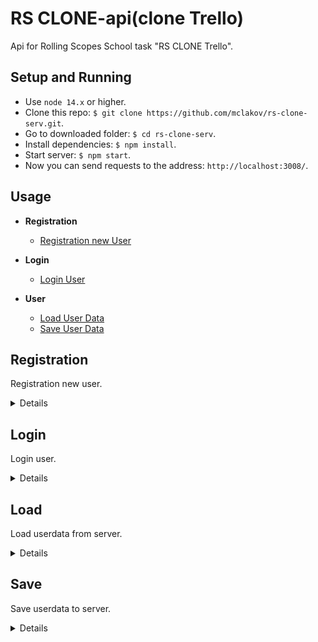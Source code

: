 # RS CLONE-api(clone Trello)

Api for Rolling Scopes School task "RS CLONE Trello".

## Setup and Running

- Use `node 14.x` or higher.
- Clone this repo: `$ git clone https://github.com/mclakov/rs-clone-serv.git`.
- Go to downloaded folder: `$ cd rs-clone-serv`.
- Install dependencies: `$ npm install`.
- Start server: `$ npm start`.
- Now you can send requests to the address: `http://localhost:3008/`.

## Usage

- **Registration**
  - [Registration new User](https://github.com/mclakov/rs-clone-serv#Registration)

- **Login**
  - [Login User](https://github.com/mclakov/rs-clone-serv#sLogin)

- **User**
  - [Load User Data](https://github.com/mclakov/rs-clone-serv#Load)
  - [Save User Data](https://github.com/mclakov/rs-clone-serv#Save)

**Registration**
----

Registration new user.

<details>

* **URL**

  /api/registration

* **Method:**

  `POST`

* **Headers:**

  ```json
  {
    "Content-Type": "application/json;charset=utf-8",
    "Access-Control-Allow-Origin": "*"
  }
  ```
  
* **URL Params**

  None

* **Query Params**

  None

  **Optional:**

  None

* **Data Params**

  ```json
  {
    "username": "string",
    "password": "string",
    "workspaces": [{"WORKSPACE_ID":"1","WORKSPACE_TITLE":"workspace-1","WORKSPACE_BOARDS":[{"BOARD_ID":"1","BOARD_TITLE":"board-1","BOARD_LISTS":[{"LIST_ID":"1","LIST_TITLE":"list-1","LIST_CARDS":[{"CARD_ID":"1","CARD_DATA":"some text about task-1"},{"CARD_ID":"2","CARD_DATA":"some text about task-1"}]},{"LIST_ID":"2","LIST_TITLE":"list-2","LIST_CARDS":[{"CARD_ID":"1","CARD_DATA":"some text about task-1"},{"CARD_ID":"2","CARD_DATA":"some text about task-1"},{"CARD_ID":"3","CARD_DATA":"some text about task-1"}]}]},{"BOARD_ID":"2","BOARD_TITLE":"board-2","BOARD_LISTS":[{"LIST_ID":"1","LIST_TITLE":"list-1","LIST_CARDS":[{"CARD_ID":"1","CARD_DATA":"some text about task-1"},{"CARD_ID":"2","CARD_DATA":"some text about task-1"},{"CARD_ID":"3","CARD_DATA":"some text about task-1"}]},{"LIST_ID":"2","LIST_TITLE":"list-2","LIST_CARDS":[{"CARD_ID":"1","CARD_DATA":"some text about task-1"},{"CARD_ID":"2","CARD_DATA":"some text about task-1"},{"CARD_ID":"3","CARD_DATA":"some text about task-1"}]}]}]},{"WORKSPACE_ID":"2","WORKSPACE_TITLE":"workspace-2","WORKSPACE_BOARDS":[{"BOARD_ID":"1","BOARD_TITLE":"board-1","BOARD_LISTS":[{"LIST_ID":"1","LIST_TITLE":"list-1","LIST_CARDS":[{"CARD_ID":"1","CARD_DATA":"some text about task-1"},{"CARD_ID":"2","CARD_DATA":"some text about task-1"},{"CARD_ID":"3","CARD_DATA":"some text about task-1"}]},{"LIST_ID":"2","LIST_TITLE":"list-2","LIST_CARDS":[{"CARD_ID":"1","CARD_DATA":"some text about task-1"},{"CARD_ID":"2","CARD_DATA":"some text about task-1"},{"CARD_ID":"3","CARD_DATA":"some text about task-1"}]}]}]}]
  }
  ```

* **Success Response:**

  * **Code:** 200 <br />

  ```json
  {
    "message": "User registration completed!"
  }
  ```

* **Error Response:**

  * **Code:** 400 <br />
  
  ```json
  {
  "message": "Registration error! User already exists"
  }
  ```

  ```json
  {
    "message": "Registration error"
  }
  ```

</details>

**Login**
----

Login user.

<details>

* **URL**

  /api/login

* **Method:**

  `POST`

* **Headers:**

  ```json
  {
    "Content-Type": "application/json;charset=utf-8",
    "Access-Control-Allow-Origin": "*"
  }
  ```
  
* **URL Params**

  None

* **Query Params**

  None

  **Optional:**

  None

* **Data Params**

  ```json
  {
    "username": "string",
    "password": "string"
  }
  ```

* **Success Response:**

  * **Code:** 200 <br />

  ```json
  {
    "63e14d7ab8c7f3888d6cb0f4"
  }
  ```

* **Error Response:**

  * **Code:** 400 <br />
  
  ```json
  {
    "message": "User ${user} not found!"
  }
  ```

  ```json
  {
    "message": "Password incorrect!"
  }
  ```

  ```json
  {
    "message": "Login error"
  }
  ```

</details>

**Load**
----

Load userdata from server.

<details>

* **URL**

  /api/userdata

* **Method:**

  `GET`

* **Headers:**

  ```json
  {
    "Content-Type": "application/json;charset=utf-8",
    "Access-Control-Allow-Origin": "*"
  }
  ```
  
* **URL Params**

  None

* **Query Params**

  None

  **Optional:**

  None

* **Data Params**
  
  ```json
  {
    "id": "string"
  }
  ```

* **Success Response:**

  * **Code:** 200 <br />

  ```json
  {
    "_id": "63e14d7ab8c7f3888d6cb0f4",
    "username": "user",
    "password": "12345",
    "workspaces": [
        {
            "WORKSPACE_ID": "1",
            "WORKSPACE_TITLE": "workspace-1",
            "WORKSPACE_BOARDS": [
                {
                    "BOARD_ID": "1",
                    "BOARD_TITLE": "board-1",
                    "BOARD_LISTS": [
                        {
                            "LIST_ID": "1",
                            "LIST_TITLE": "list-1",
                            "LIST_CARDS": [
                                {
                                    "CARD_ID": "1",
                                    "CARD_DATA": "some text about task-1"
                                },
                                {
                                    "CARD_ID": "2",
                                    "CARD_DATA": "some text about task-1"
                                }
                            ]
                        },
                        {
                            "LIST_ID": "2",
                            "LIST_TITLE": "list-2",
                            "LIST_CARDS": [
                                {
                                    "CARD_ID": "1",
                                    "CARD_DATA": "some text about task-1"
                                },
                                {
                                    "CARD_ID": "2",
                                    "CARD_DATA": "some text about task-1"
                                },
                                {
                                    "CARD_ID": "3",
                                    "CARD_DATA": "some text about task-1"
                                }
                            ]
                        }
                    ]
                },
                {
                    "BOARD_ID": "2",
                    "BOARD_TITLE": "board-2",
                    "BOARD_LISTS": [
                        {
                            "LIST_ID": "1",
                            "LIST_TITLE": "list-1",
                            "LIST_CARDS": [
                                {
                                    "CARD_ID": "1",
                                    "CARD_DATA": "some text about task-1"
                                },
                                {
                                    "CARD_ID": "2",
                                    "CARD_DATA": "some text about task-1"
                                },
                                {
                                    "CARD_ID": "3",
                                    "CARD_DATA": "some text about task-1"
                                }
                            ]
                        },
                        {
                            "LIST_ID": "2",
                            "LIST_TITLE": "list-2",
                            "LIST_CARDS": [
                                {
                                    "CARD_ID": "1",
                                    "CARD_DATA": "some text about task-1"
                                },
                                {
                                    "CARD_ID": "2",
                                    "CARD_DATA": "some text about task-1"
                                },
                                {
                                    "CARD_ID": "3",
                                    "CARD_DATA": "some text about task-1"
                                }
                            ]
                        }
                    ]
                }
            ]
        },
        {
            "WORKSPACE_ID": "2",
            "WORKSPACE_TITLE": "workspace-2",
            "WORKSPACE_BOARDS": [
                {
                    "BOARD_ID": "1",
                    "BOARD_TITLE": "board-1",
                    "BOARD_LISTS": [
                        {
                            "LIST_ID": "1",
                            "LIST_TITLE": "list-1",
                            "LIST_CARDS": [
                                {
                                    "CARD_ID": "1",
                                    "CARD_DATA": "some text about task-1"
                                },
                                {
                                    "CARD_ID": "2",
                                    "CARD_DATA": "some text about task-1"
                                },
                                {
                                    "CARD_ID": "3",
                                    "CARD_DATA": "some text about task-1"
                                }
                            ]
                        },
                        {
                            "LIST_ID": "2",
                            "LIST_TITLE": "list-2",
                            "LIST_CARDS": [
                                {
                                    "CARD_ID": "1",
                                    "CARD_DATA": "some text about task-1"
                                },
                                {
                                    "CARD_ID": "2",
                                    "CARD_DATA": "some text about task-1"
                                },
                                {
                                    "CARD_ID": "3",
                                    "CARD_DATA": "some text about task-1"
                                }
                            ]
                        }
                    ]
                }
            ]
        }
    ],
    "__v": 0
    }
  ```

* **Error Response:**

  * **Code:** 400 <br />
  ```json
  {
    "message": "User's data not found!"
  }
  ```

  ```json
  {
    "message": "Server error!"
  }
  ```

</details>

**Save**
----

Save userdata to server.

<details>

* **URL**

  /api/userdata

* **Method:**

  `PUT`

* **Headers:**

  ```json
  {
  "Content-Type": "application/json;charset=utf-8",
  "Access-Control-Allow-Origin": "*"
  }
  ```
  
* **URL Params**

  None

* **Query Params**

  None

  **Optional:**

  None

* **Data Params**

  ```json
  {
   "id": "63e14d7ab8c7f3888d6cb0f4",
   "newUserData": [
      {
          "WORKSPACE_ID": "111111",
          "WORKSPACE_TITLE": "workspace-11111111",
          "WORKSPACE_BOARDS": [
              {
                  "BOARD_ID": "1",
                  "BOARD_TITLE": "board-1",
                  "BOARD_LISTS": [
                      {
                          "LIST_ID": "1",
                          "LIST_TITLE": "list-1",
                          "LIST_CARDS": [
                              {
                                  "CARD_ID": "1",
                                  "CARD_DATA": "some text about task-1"
                              },
                              {
                                  "CARD_ID": "2",
                                  "CARD_DATA": "some text about task-1"
                              }
                          ]
                      },
                      {
                          "LIST_ID": "2",
                          "LIST_TITLE": "list-2",
                          "LIST_CARDS": [
                              {
                                  "CARD_ID": "1",
                                  "CARD_DATA": "some text about task-1"
                              },
                              {
                                  "CARD_ID": "2",
                                  "CARD_DATA": "some text about task-1"
                              },
                              {
                                  "CARD_ID": "3",
                                  "CARD_DATA": "some text about task-1"
                              }
                          ]
                      }
                  ]
              },
              {
                  "BOARD_ID": "2",
                  "BOARD_TITLE": "board-2",
                  "BOARD_LISTS": [
                      {
                          "LIST_ID": "1",
                          "LIST_TITLE": "list-1",
                          "LIST_CARDS": [
                              {
                                  "CARD_ID": "1",
                                  "CARD_DATA": "some text about task-1"
                              },
                              {
                                  "CARD_ID": "2",
                                  "CARD_DATA": "some text about task-1"
                              },
                              {
                                  "CARD_ID": "3",
                                  "CARD_DATA": "some text about task-1"
                              }
                          ]
                      },
                      {
                          "LIST_ID": "2",
                          "LIST_TITLE": "list-2",
                          "LIST_CARDS": [
                              {
                                  "CARD_ID": "1",
                                  "CARD_DATA": "some text about task-1"
                              },
                              {
                                  "CARD_ID": "2",
                                  "CARD_DATA": "some text about task-1"
                              },
                              {
                                  "CARD_ID": "3",
                                  "CARD_DATA": "some text about task-1"
                              }
                          ]
                      }
                  ]
              }
          ]
      },
      {
          "WORKSPACE_ID": "2",
          "WORKSPACE_TITLE": "workspace-2",
          "WORKSPACE_BOARDS": [
              {
                  "BOARD_ID": "1",
                  "BOARD_TITLE": "board-1",
                  "BOARD_LISTS": [
                      {
                          "LIST_ID": "1",
                          "LIST_TITLE": "list-1",
                          "LIST_CARDS": [
                              {
                                  "CARD_ID": "1",
                                  "CARD_DATA": "some text about task-1"
                              },
                              {
                                  "CARD_ID": "2",
                                  "CARD_DATA": "some text about task-1"
                              },
                              {
                                  "CARD_ID": "3",
                                  "CARD_DATA": "some text about task-1"
                              }
                          ]
                      },
                      {
                          "LIST_ID": "2",
                          "LIST_TITLE": "list-2",
                          "LIST_CARDS": [
                              {
                                  "CARD_ID": "1",
                                  "CARD_DATA": "some text about task-1"
                              },
                              {
                                  "CARD_ID": "2",
                                  "CARD_DATA": "some text about task-1"
                              },
                              {
                                  "CARD_ID": "3",
                                  "CARD_DATA": "some text about task-1"
                              }
                          ]
                      }
                  ]
              }
          ]
      }
   ]
  }
  ```

* **Success Response:**

  * **Code:** 200 <br />

  ```json
  {
  "message": "User's data update!"
  }
  ```

* **Error Response:**

  * **Code:** 400 <br />
  
  ```json
  {
  "message": "User ${user} not found!"
  }
  ```

  ```json
  {
  "message": "Server error!"
  }
  ```

</details>
